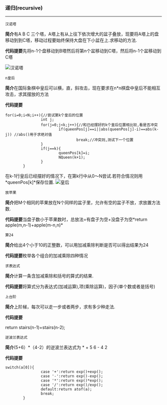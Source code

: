 ### 递归(recursive)
---
```
汉诺塔
```
**简介**有A B C 三个塔，A塔上有从上往下依次增大的盆子叠放，现要将A塔上的盘移动到到C塔，移动过程要始终保持大盘在下小盆在上.求移动的方法.
    
**代码提要**先将n-1个盘移动到B塔然后将第n个盆移动到C塔，然后将n-1个盆移动到C塔
    
![汉诺塔](https://ss0.bdstatic.com/70cFvHSh_Q1YnxGkpoWK1HF6hhy/it/u=3754864839,85892457&fm=26&gp=0.jpg)
	
```
n皇后
```
**简介**在国际象棋中皇后可以横，直，斜攻击，现在要求在n*n棋盘中皇后不能相互攻击，求其摆放的方法
	
**代码提要**
```
for(i=0;i<N;i++){//尝试第k个皇后的位置
                int j;
                for(j=0;j<k;j++){//和已经摆好的k个皇后位置相比较,看是否冲突
                        if(queenPos[j]==i||abs(queenPos[j]-i)==abs(k-j)) //abs()用于求绝对值
                                break;//冲突则,测试下一个位置
                }
                if(j==k){
                        queenPos[k]=i;
                        NQueen(k+1);
                }
        }
```
在k-1行皇后已经摆好的情况下，在第k行中从0～N尝试.若符合情况则用*queenPos[k]*保存位置.
![皇后](https://ss0.bdstatic.com/70cFvHSh_Q1YnxGkpoWK1HF6hhy/it/u=3432494824,4084835634&fm=27&gp=0.jpg)
```
放苹果
```
**简介**把M个相同的苹果放在N个同样的盆子里，允许有空的盆子不放，求放置方法数.
	
**代码提要**当盘子数小于苹果数时，总放法=有盘子为空+没盘子为空\*return apple(m,n-1)+apple(m-n,n)\*
```
算24
```
**简介**给出4个小于10的正整数，可以用加减乘除判断是否可以得出结果为24
	
**代码提要**枚举各个组合的加减乘除四种情况
```
求表达式
```
**简介**计算一条含加减乘除和括号的算式的结果.	

**代码提要**将算式分为表达式(加减运算),项(乘除运算)，因子(单个数或者是括号)
```
上台阶
```
**简介**上阶梯，每次可以走一步或者两步，求有多少种走法.	

**代码提要**	

return stairs(n-1)+stairs(n-2);
```
逆波兰表达式
```
**简介**(5+6）*（4-2）的逆波兰表达式为	*	+	5	6	-	4	2	

**代码提要**
```
switch(a[0]){
                case '+':return exp()+exp();
                case '-':return exp()-exp();
                case '*':return exp()*exp();
                case '/':return exp()/exp();
                default:return atof(a);           
                break;
        }

```
